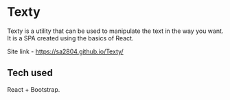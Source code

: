 # Texty

Texty is a utility that can be used to manipulate the text in the way you want. It is a SPA created using the basics of React. 

Site link - https://sa2804.github.io/Texty/

## Tech used

React + Bootstrap.

